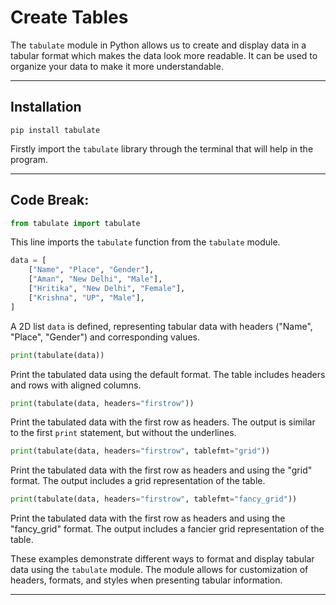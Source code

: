 # Create Tables

The `tabulate` module in Python allows us to create and display data in a tabular format which makes the data look more readable. It can be used to organize your data to make it more understandable.

-----

## Installation

```
pip install tabulate
```
Firstly import the `tabulate` library through the terminal that will help in the program.

-----

## Code Break:

```python
from tabulate import tabulate
```

This line imports the `tabulate` function from the `tabulate` module.

```python
data = [
    ["Name", "Place", "Gender"],
    ["Aman", "New Delhi", "Male"],
    ["Hritika", "New Delhi", "Female"],
    ["Krishna", "UP", "Male"],
]
```

A 2D list `data` is defined, representing tabular data with headers ("Name", "Place", "Gender") and corresponding values.

```python
print(tabulate(data))
```

Print the tabulated data using the default format. The table includes headers and rows with aligned columns.

```python
print(tabulate(data, headers="firstrow"))
```

Print the tabulated data with the first row as headers. The output is similar to the first `print` statement, but without the underlines.

```python
print(tabulate(data, headers="firstrow", tablefmt="grid"))
```

Print the tabulated data with the first row as headers and using the "grid" format. The output includes a grid representation of the table.

```python
print(tabulate(data, headers="firstrow", tablefmt="fancy_grid"))
```

Print the tabulated data with the first row as headers and using the "fancy_grid" format. The output includes a fancier grid representation of the table.

These examples demonstrate different ways to format and display tabular data using the `tabulate` module. The module allows for customization of headers, formats, and styles when presenting tabular information.

-----